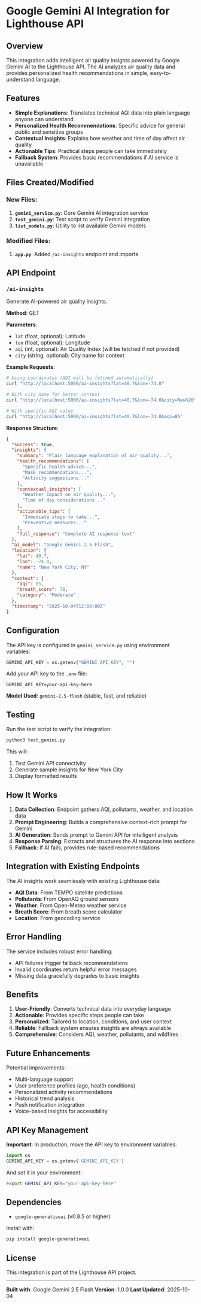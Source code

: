 # Google Gemini AI Integration for Lighthouse API

## Overview

This integration adds intelligent air quality insights powered by Google Gemini AI to the Lighthouse API. The AI analyzes air quality data and provides personalized health recommendations in simple, easy-to-understand language.

## Features

- **Simple Explanations**: Translates technical AQI data into plain language anyone can understand
- **Personalized Health Recommendations**: Specific advice for general public and sensitive groups
- **Contextual Insights**: Explains how weather and time of day affect air quality
- **Actionable Tips**: Practical steps people can take immediately
- **Fallback System**: Provides basic recommendations if AI service is unavailable

## Files Created/Modified

### New Files:
1. **`gemini_service.py`**: Core Gemini AI integration service
2. **`test_gemini.py`**: Test script to verify Gemini integration
3. **`list_models.py`**: Utility to list available Gemini models

### Modified Files:
1. **`app.py`**: Added `/ai-insights` endpoint and imports

## API Endpoint

### `/ai-insights`

Generate AI-powered air quality insights.

**Method**: GET

**Parameters**:
- `lat` (float, optional): Latitude
- `lon` (float, optional): Longitude
- `aqi` (int, optional): Air Quality Index (will be fetched if not provided)
- `city` (string, optional): City name for context

**Example Requests**:
```bash
# Using coordinates (AQI will be fetched automatically)
curl "http://localhost:5000/ai-insights?lat=40.7&lon=-74.0"

# With city name for better context
curl "http://localhost:5000/ai-insights?lat=40.7&lon=-74.0&city=New%20York"

# With specific AQI value
curl "http://localhost:5000/ai-insights?lat=40.7&lon=-74.0&aqi=85"
```

**Response Structure**:
```json
{
  "success": true,
  "insights": {
    "summary": "Plain language explanation of air quality...",
    "health_recommendations": [
      "Specific health advice...",
      "Mask recommendations...",
      "Activity suggestions..."
    ],
    "contextual_insights": [
      "Weather impact on air quality...",
      "Time of day considerations..."
    ],
    "actionable_tips": [
      "Immediate steps to take...",
      "Preventive measures..."
    ],
    "full_response": "Complete AI response text"
  },
  "ai_model": "Google Gemini 2.5 Flash",
  "location": {
    "lat": 40.7,
    "lon": -74.0,
    "name": "New York City, NY"
  },
  "context": {
    "aqi": 85,
    "breath_score": 78,
    "category": "Moderate"
  },
  "timestamp": "2025-10-04T12:00:00Z"
}
```

## Configuration

The API key is configured in `gemini_service.py` using environment variables:

```python
GEMINI_API_KEY = os.getenv("GEMINI_API_KEY", "")
```

Add your API key to the `.env` file:
```
GEMINI_API_KEY=your-api-key-here
```

**Model Used**: `gemini-2.5-flash` (stable, fast, and reliable)

## Testing

Run the test script to verify the integration:

```bash
python3 test_gemini.py
```

This will:
1. Test Gemini API connectivity
2. Generate sample insights for New York City
3. Display formatted results

## How It Works

1. **Data Collection**: Endpoint gathers AQI, pollutants, weather, and location data
2. **Prompt Engineering**: Builds a comprehensive context-rich prompt for Gemini
3. **AI Generation**: Sends prompt to Gemini API for intelligent analysis
4. **Response Parsing**: Extracts and structures the AI response into sections
5. **Fallback**: If AI fails, provides rule-based recommendations

## Integration with Existing Endpoints

The AI insights work seamlessly with existing Lighthouse data:

- **AQI Data**: From TEMPO satellite predictions
- **Pollutants**: From OpenAQ ground sensors
- **Weather**: From Open-Meteo weather service
- **Breath Score**: From breath score calculator
- **Location**: From geocoding service

## Error Handling

The service includes robust error handling:

- API failures trigger fallback recommendations
- Invalid coordinates return helpful error messages
- Missing data gracefully degrades to basic insights

## Benefits

1. **User-Friendly**: Converts technical data into everyday language
2. **Actionable**: Provides specific steps people can take
3. **Personalized**: Tailored to location, conditions, and user context
4. **Reliable**: Fallback system ensures insights are always available
5. **Comprehensive**: Considers AQI, weather, pollutants, and wildfires

## Future Enhancements

Potential improvements:
- Multi-language support
- User preference profiles (age, health conditions)
- Personalized activity recommendations
- Historical trend analysis
- Push notification integration
- Voice-based insights for accessibility

## API Key Management

**Important**: In production, move the API key to environment variables:

```python
import os
GEMINI_API_KEY = os.getenv('GEMINI_API_KEY')
```

And set it in your environment:
```bash
export GEMINI_API_KEY="your-api-key-here"
```

## Dependencies

- `google-generativeai` (v0.8.5 or higher)

Install with:
```bash
pip install google-generativeai
```

## License

This integration is part of the Lighthouse API project.

---

**Built with**: Google Gemini 2.5 Flash
**Version**: 1.0.0
**Last Updated**: 2025-10-04
